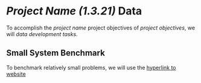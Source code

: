 # *Project Name (1.3.21)* Data 
To accomplish the *project name* project objectives of *project objectives*, we will *data development tasks*. 

## Small System Benchmark
To benchmark relatively small problems, we will use the [hyperlink to website](https://github.com/GridMod/RTS-GMLC)

